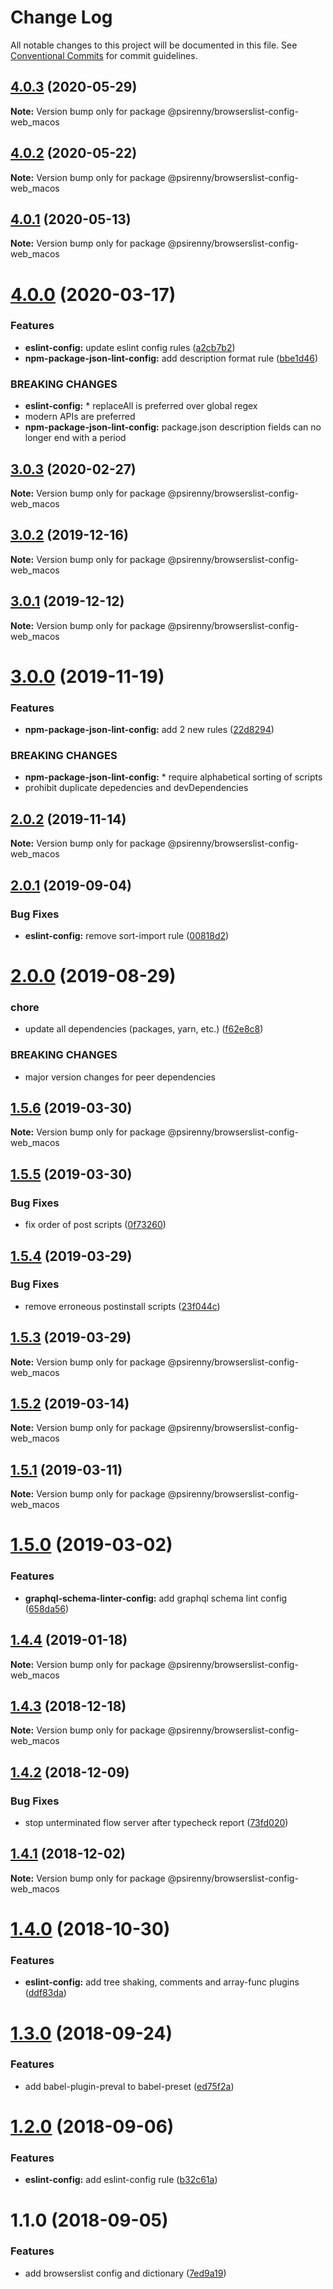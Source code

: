 # Change Log

All notable changes to this project will be documented in this file.
See [Conventional Commits](https://conventionalcommits.org) for commit guidelines.

## [4.0.3](http://github.com/psirenny/monorepo/tree/master/packages/browserslist-config-web_macos/compare/@psirenny/browserslist-config-web_macos@4.0.0...@psirenny/browserslist-config-web_macos@4.0.3) (2020-05-29)

**Note:** Version bump only for package @psirenny/browserslist-config-web_macos





## [4.0.2](http://github.com/psirenny/monorepo/tree/master/packages/browserslist-config-web_macos/compare/@psirenny/browserslist-config-web_macos@4.0.0...@psirenny/browserslist-config-web_macos@4.0.2) (2020-05-22)

**Note:** Version bump only for package @psirenny/browserslist-config-web_macos





## [4.0.1](http://github.com/psirenny/monorepo/tree/master/packages/browserslist-config-web_macos/compare/@psirenny/browserslist-config-web_macos@4.0.0...@psirenny/browserslist-config-web_macos@4.0.1) (2020-05-13)

**Note:** Version bump only for package @psirenny/browserslist-config-web_macos





# [4.0.0](http://github.com/psirenny/monorepo/tree/master/packages/browserslist-config-web_macos/compare/@psirenny/browserslist-config-web_macos@3.0.3...@psirenny/browserslist-config-web_macos@4.0.0) (2020-03-17)


### Features

* **eslint-config:** update eslint config rules ([a2cb7b2](http://github.com/psirenny/monorepo/tree/master/packages/browserslist-config-web_macos/commit/a2cb7b2199a9eadbf5f6040d7e1235480f115780))
* **npm-package-json-lint-config:** add description format rule ([bbe1d46](http://github.com/psirenny/monorepo/tree/master/packages/browserslist-config-web_macos/commit/bbe1d46e1cf0af33ce263bb422b1ae3cdea7227b))


### BREAKING CHANGES

* **eslint-config:** * replaceAll is preferred over global regex
* modern APIs are preferred
* **npm-package-json-lint-config:** package.json description fields can no longer end with a period





## [3.0.3](http://github.com/psirenny/monorepo/tree/master/packages/browserslist-config-web_macos/compare/@psirenny/browserslist-config-web_macos@3.0.2...@psirenny/browserslist-config-web_macos@3.0.3) (2020-02-27)

**Note:** Version bump only for package @psirenny/browserslist-config-web_macos





## [3.0.2](http://github.com/psirenny/monorepo/tree/master/packages/browserslist-config-web_macos/compare/@psirenny/browserslist-config-web_macos@3.0.1...@psirenny/browserslist-config-web_macos@3.0.2) (2019-12-16)

**Note:** Version bump only for package @psirenny/browserslist-config-web_macos





## [3.0.1](http://github.com/psirenny/monorepo/tree/master/packages/browserslist-config-web_macos/compare/@psirenny/browserslist-config-web_macos@3.0.0...@psirenny/browserslist-config-web_macos@3.0.1) (2019-12-12)

**Note:** Version bump only for package @psirenny/browserslist-config-web_macos





# [3.0.0](http://github.com/psirenny/monorepo/tree/master/packages/browserslist-config-web_macos/compare/@psirenny/browserslist-config-web_macos@2.0.2...@psirenny/browserslist-config-web_macos@3.0.0) (2019-11-19)


### Features

* **npm-package-json-lint-config:** add 2 new rules ([22d8294](http://github.com/psirenny/monorepo/tree/master/packages/browserslist-config-web_macos/commit/22d82944175374b223c9b531d0e612c66755c8fe))


### BREAKING CHANGES

* **npm-package-json-lint-config:** * require alphabetical sorting of scripts
* prohibit duplicate depedencies and devDependencies





## [2.0.2](http://github.com/psirenny/monorepo/tree/master/packages/browserslist-config-web_macos/compare/@psirenny/browserslist-config-web_macos@2.0.1...@psirenny/browserslist-config-web_macos@2.0.2) (2019-11-14)

**Note:** Version bump only for package @psirenny/browserslist-config-web_macos





## [2.0.1](http://github.com/psirenny/monorepo/tree/master/packages/browserslist-config-web_macos/compare/@psirenny/browserslist-config-web_macos@2.0.0...@psirenny/browserslist-config-web_macos@2.0.1) (2019-09-04)


### Bug Fixes

* **eslint-config:** remove sort-import rule ([00818d2](http://github.com/psirenny/monorepo/tree/master/packages/browserslist-config-web_macos/commit/00818d2))





# [2.0.0](http://github.com/psirenny/monorepo/tree/master/packages/browserslist-config-web_macos/compare/@psirenny/browserslist-config-web_macos@1.6.1...@psirenny/browserslist-config-web_macos@2.0.0) (2019-08-29)


### chore

* update all dependencies (packages, yarn, etc.) ([f62e8c8](http://github.com/psirenny/monorepo/tree/master/packages/browserslist-config-web_macos/commit/f62e8c8))


### BREAKING CHANGES

* major version changes for peer dependencies





## [1.5.6](https://github.com/psirenny/monorepo/tree/master/packages/browserslist-config-web_macos/compare/@psirenny/browserslist-config-web_macos@1.5.5...@psirenny/browserslist-config-web_macos@1.5.6) (2019-03-30)

**Note:** Version bump only for package @psirenny/browserslist-config-web_macos





## [1.5.5](https://github.com/psirenny/monorepo/tree/master/packages/browserslist-config-web_macos/compare/@psirenny/browserslist-config-web_macos@1.5.4...@psirenny/browserslist-config-web_macos@1.5.5) (2019-03-30)


### Bug Fixes

* fix order of post scripts ([0f73260](https://github.com/psirenny/monorepo/tree/master/packages/browserslist-config-web_macos/commit/0f73260))





## [1.5.4](https://github.com/psirenny/monorepo/tree/master/packages/browserslist-config-web_macos/compare/@psirenny/browserslist-config-web_macos@1.5.3...@psirenny/browserslist-config-web_macos@1.5.4) (2019-03-29)


### Bug Fixes

* remove erroneous postinstall scripts ([23f044c](https://github.com/psirenny/monorepo/tree/master/packages/browserslist-config-web_macos/commit/23f044c))





## [1.5.3](https://github.com/psirenny/monorepo/tree/master/packages/browserslist-config-web_macos/compare/@psirenny/browserslist-config-web_macos@1.5.2...@psirenny/browserslist-config-web_macos@1.5.3) (2019-03-29)

**Note:** Version bump only for package @psirenny/browserslist-config-web_macos





## [1.5.2](https://github.com/psirenny/monorepo/tree/master/packages/browserslist-config-web_macos/compare/@psirenny/browserslist-config-web_macos@1.5.1...@psirenny/browserslist-config-web_macos@1.5.2) (2019-03-14)

**Note:** Version bump only for package @psirenny/browserslist-config-web_macos





## [1.5.1](https://github.com/psirenny/monorepo/tree/master/packages/browserslist-config-web_macos/compare/@psirenny/browserslist-config-web_macos@1.5.0...@psirenny/browserslist-config-web_macos@1.5.1) (2019-03-11)

**Note:** Version bump only for package @psirenny/browserslist-config-web_macos





# [1.5.0](https://github.com/psirenny/monorepo/tree/master/packages/browserslist-config-web_macos/compare/@psirenny/browserslist-config-web_macos@1.4.4...@psirenny/browserslist-config-web_macos@1.5.0) (2019-03-02)


### Features

* **graphql-schema-linter-config:** add graphql schema lint config ([658da56](https://github.com/psirenny/monorepo/tree/master/packages/browserslist-config-web_macos/commit/658da56))





## [1.4.4](https://github.com/psirenny/monorepo/tree/master/packages/browserslist-config-web_macos/compare/@psirenny/browserslist-config-web_macos@1.4.3...@psirenny/browserslist-config-web_macos@1.4.4) (2019-01-18)

**Note:** Version bump only for package @psirenny/browserslist-config-web_macos





## [1.4.3](https://github.com/psirenny/monorepo/tree/master/packages/browserslist-config-web_macos/compare/@psirenny/browserslist-config-web_macos@1.4.2...@psirenny/browserslist-config-web_macos@1.4.3) (2018-12-18)

**Note:** Version bump only for package @psirenny/browserslist-config-web_macos





## [1.4.2](https://github.com/psirenny/monorepo/tree/master/packages/browserslist-config-web_macos/compare/@psirenny/browserslist-config-web_macos@1.4.1...@psirenny/browserslist-config-web_macos@1.4.2) (2018-12-09)


### Bug Fixes

* stop unterminated flow server after typecheck report ([73fd020](https://github.com/psirenny/monorepo/tree/master/packages/browserslist-config-web_macos/commit/73fd020))





## [1.4.1](https://github.com/psirenny/monorepo/tree/master/packages/browserslist-config-web_macos/compare/@psirenny/browserslist-config-web_macos@1.4.0...@psirenny/browserslist-config-web_macos@1.4.1) (2018-12-02)

**Note:** Version bump only for package @psirenny/browserslist-config-web_macos





# [1.4.0](https://github.com/psirenny/monorepo/tree/master/packages/browserslist-config-web_macos/compare/@psirenny/browserslist-config-web_macos@1.3.0...@psirenny/browserslist-config-web_macos@1.4.0) (2018-10-30)


### Features

* **eslint-config:** add tree shaking, comments and array-func plugins ([ddf83da](https://github.com/psirenny/monorepo/tree/master/packages/browserslist-config-web_macos/commit/ddf83da))





<a name="1.3.0"></a>
# [1.3.0](https://github.com/psirenny/monorepo/tree/master/packages/browserslist-config-web_macos/compare/@psirenny/browserslist-config-web_macos@1.2.0...@psirenny/browserslist-config-web_macos@1.3.0) (2018-09-24)


### Features

* add babel-plugin-preval to babel-preset ([ed75f2a](https://github.com/psirenny/monorepo/tree/master/packages/browserslist-config-web_macos/commit/ed75f2a))





<a name="1.2.0"></a>
# [1.2.0](https://github.com/psirenny/monorepo/tree/master/packages/browserslist-config-web_macos/compare/@psirenny/browserslist-config-web_macos@1.1.0...@psirenny/browserslist-config-web_macos@1.2.0) (2018-09-06)


### Features

* **eslint-config:** add eslint-config rule ([b32c61a](https://github.com/psirenny/monorepo/tree/master/packages/browserslist-config-web_macos/commit/b32c61a))





<a name="1.1.0"></a>
# 1.1.0 (2018-09-05)


### Features

* add browserslist config and dictionary ([7ed9a19](https://github.com/psirenny/monorepo/tree/master/packages/browserslist-config-web_macos/commit/7ed9a19))
